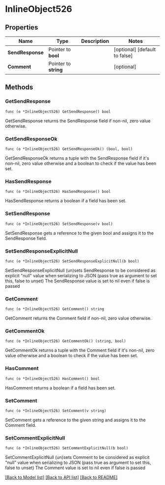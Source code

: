 # InlineObject526

## Properties

Name | Type | Description | Notes
------------ | ------------- | ------------- | -------------
**SendResponse** | Pointer to **bool** |  | [optional] [default to false]
**Comment** | Pointer to **string** |  | [optional] 

## Methods

### GetSendResponse

`func (o *InlineObject526) GetSendResponse() bool`

GetSendResponse returns the SendResponse field if non-nil, zero value otherwise.

### GetSendResponseOk

`func (o *InlineObject526) GetSendResponseOk() (bool, bool)`

GetSendResponseOk returns a tuple with the SendResponse field if it's non-nil, zero value otherwise
and a boolean to check if the value has been set.

### HasSendResponse

`func (o *InlineObject526) HasSendResponse() bool`

HasSendResponse returns a boolean if a field has been set.

### SetSendResponse

`func (o *InlineObject526) SetSendResponse(v bool)`

SetSendResponse gets a reference to the given bool and assigns it to the SendResponse field.

### SetSendResponseExplicitNull

`func (o *InlineObject526) SetSendResponseExplicitNull(b bool)`

SetSendResponseExplicitNull (un)sets SendResponse to be considered as explicit "null" value
when serializing to JSON (pass true as argument to set this, false to unset)
The SendResponse value is set to nil even if false is passed
### GetComment

`func (o *InlineObject526) GetComment() string`

GetComment returns the Comment field if non-nil, zero value otherwise.

### GetCommentOk

`func (o *InlineObject526) GetCommentOk() (string, bool)`

GetCommentOk returns a tuple with the Comment field if it's non-nil, zero value otherwise
and a boolean to check if the value has been set.

### HasComment

`func (o *InlineObject526) HasComment() bool`

HasComment returns a boolean if a field has been set.

### SetComment

`func (o *InlineObject526) SetComment(v string)`

SetComment gets a reference to the given string and assigns it to the Comment field.

### SetCommentExplicitNull

`func (o *InlineObject526) SetCommentExplicitNull(b bool)`

SetCommentExplicitNull (un)sets Comment to be considered as explicit "null" value
when serializing to JSON (pass true as argument to set this, false to unset)
The Comment value is set to nil even if false is passed

[[Back to Model list]](../README.md#documentation-for-models) [[Back to API list]](../README.md#documentation-for-api-endpoints) [[Back to README]](../README.md)


